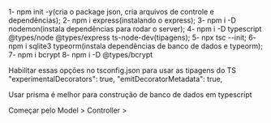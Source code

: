 1- npm init -y(cria o package json, cria arquivos de controle e dependências);
2- npm i express(instalando o express);
3- npm i -D nodemon(instala dependências para rodar o server);
4- npm i -D typescript @types/node @types/express ts-node-dev(tipagens);
5- npx tsc --init;
6- npm i sqlite3 typeorm(instala dependências de banco de dados e typeorm);
7- npm i bcrypt
8- npm i -D @types/bcrypt

Habilitar essas opções no tsconfig.json para usar as tipagens do TS
"experimentalDecorators": true,
    "emitDecoratorMetadata": true,

Usar prisma é melhor para construção de banco de dados em typescript

Começar pelo Model > Controller > 